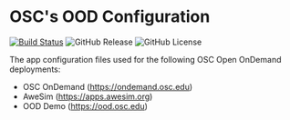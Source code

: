 # OSC's OOD Configuration

[![Build Status](https://travis-ci.org/OSC/osc-ood-config.svg?branch=master)](https://travis-ci.org/OSC/osc-ood-config)
![GitHub Release](https://img.shields.io/github/release/OSC/osc-ood-config.svg)
![GitHub License](https://img.shields.io/github/license/OSC/osc-ood-config.svg)

The app configuration files used for the following OSC Open OnDemand
deployments:

- OSC OnDemand (https://ondemand.osc.edu)
- AweSim (https://apps.awesim.org)
- OOD Demo (https://ood.osc.edu)
